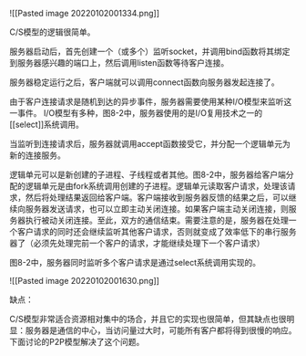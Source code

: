 ![[Pasted image 20220102001334.png]]

C/S模型的逻辑很简单。

服务器启动后，首先创建一个（或多个）监听socket，并调用bind函数将其绑定到服务器感兴趣的端口上，然后调用listen函数等待客户连接。

服务器稳定运行之后，客户端就可以调用connect函数向服务器发起连接了。

由于客户连接请求是随机到达的异步事件，服务器需要使用某种I/O模型来监听这一事件。
I/O模型有多种，图8-2中，服务器使用的是I/O复用技术之一的[[select]]系统调用。

当监听到连接请求后，服务器就调用accept函数接受它，并分配一个逻辑单元为新的连接服务。

逻辑单元可以是新创建的子进程、子线程或者其他。图8-2中，服务器给客户端分配的逻辑单元是由fork系统调用创建的子进程。逻辑单元读取客户请求，处理该请求，然后将处理结果返回给客户端。客户端接收到服务器反馈的结果之后，可以继续向服务器发送请求，也可以立即主动关闭连接。如果客户端主动关闭连接，则服务器执行被动关闭连接。至此，双方的通信结束。需要注意的是，服务器在处理一个客户请求的同时还会继续监听其他客户请求，否则就变成了效率低下的串行服务器了（必须先处理完前一个客户的请求，才能继续处理下一个客户请求）

图8-2中，服务器同时监听多个客户请求是通过select系统调用实现的。

![[Pasted image 20220102001630.png]]


缺点：

C/S模型非常适合资源相对集中的场合，并且它的实现也很简单，但其缺点也很明显：服务器是通信的中心，当访问量过大时，可能所有客户都将得到很慢的响应。下面讨论的P2P模型解决了这个问题。